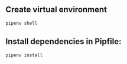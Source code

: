 ## Create virtual environment

```sh
pipenv shell
```

## Install dependencies in Pipfile:

```sh
pipenv install
```
